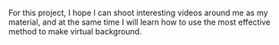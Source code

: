 For this project, I hope I can shoot interesting videos around me as my material, and at the same time I will learn how to use the most effective method to make virtual background.

